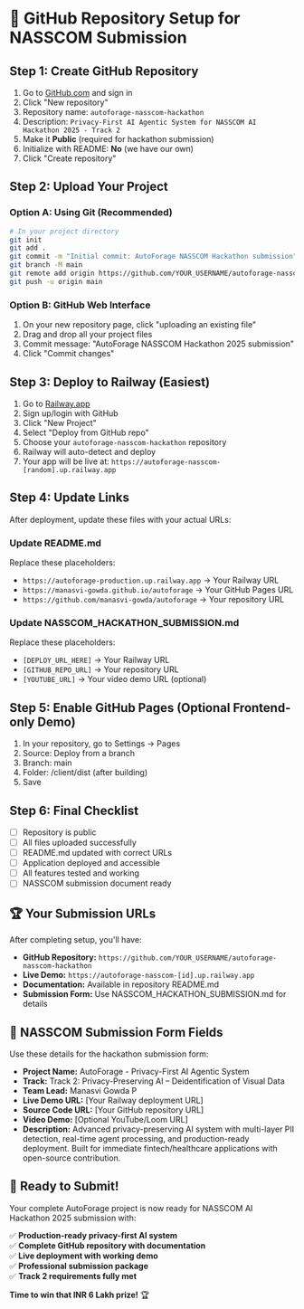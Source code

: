 # 🚀 GitHub Repository Setup for NASSCOM Submission

## Step 1: Create GitHub Repository

1. Go to [GitHub.com](https://github.com) and sign in
2. Click "New repository" 
3. Repository name: `autoforage-nasscom-hackathon`
4. Description: `Privacy-First AI Agentic System for NASSCOM AI Hackathon 2025 - Track 2`
5. Make it **Public** (required for hackathon submission)
6. Initialize with README: **No** (we have our own)
7. Click "Create repository"

## Step 2: Upload Your Project

### Option A: Using Git (Recommended)
```bash
# In your project directory
git init
git add .
git commit -m "Initial commit: AutoForage NASSCOM Hackathon submission"
git branch -M main
git remote add origin https://github.com/YOUR_USERNAME/autoforage-nasscom-hackathon.git
git push -u origin main
```

### Option B: GitHub Web Interface
1. On your new repository page, click "uploading an existing file"
2. Drag and drop all your project files
3. Commit message: "AutoForage NASSCOM Hackathon 2025 submission"
4. Click "Commit changes"

## Step 3: Deploy to Railway (Easiest)

1. Go to [Railway.app](https://railway.app)
2. Sign up/login with GitHub
3. Click "New Project"
4. Select "Deploy from GitHub repo"
5. Choose your `autoforage-nasscom-hackathon` repository
6. Railway will auto-detect and deploy
7. Your app will be live at: `https://autoforage-nasscom-[random].up.railway.app`

## Step 4: Update Links

After deployment, update these files with your actual URLs:

### Update README.md
Replace these placeholders:
- `https://autoforage-production.up.railway.app` → Your Railway URL
- `https://manasvi-gowda.github.io/autoforage` → Your GitHub Pages URL  
- `https://github.com/manasvi-gowda/autoforage` → Your repository URL

### Update NASSCOM_HACKATHON_SUBMISSION.md
Replace these placeholders:
- `[DEPLOY_URL_HERE]` → Your Railway URL
- `[GITHUB_REPO_URL]` → Your repository URL
- `[YOUTUBE_URL]` → Your video demo URL (optional)

## Step 5: Enable GitHub Pages (Optional Frontend-only Demo)

1. In your repository, go to Settings → Pages
2. Source: Deploy from a branch
3. Branch: main
4. Folder: /client/dist (after building)
5. Save

## Step 6: Final Checklist

- [ ] Repository is public
- [ ] All files uploaded successfully  
- [ ] README.md updated with correct URLs
- [ ] Application deployed and accessible
- [ ] All features tested and working
- [ ] NASSCOM submission document ready

## 🏆 Your Submission URLs

After completing setup, you'll have:

- **GitHub Repository:** `https://github.com/YOUR_USERNAME/autoforage-nasscom-hackathon`
- **Live Demo:** `https://autoforage-nasscom-[id].up.railway.app`
- **Documentation:** Available in repository README.md
- **Submission Form:** Use NASSCOM_HACKATHON_SUBMISSION.md for details

## 📝 NASSCOM Submission Form Fields

Use these details for the hackathon submission form:

- **Project Name:** AutoForage - Privacy-First AI Agentic System
- **Track:** Track 2: Privacy-Preserving AI – Deidentification of Visual Data  
- **Team Lead:** Manasvi Gowda P
- **Live Demo URL:** [Your Railway deployment URL]
- **Source Code URL:** [Your GitHub repository URL]
- **Video Demo:** [Optional YouTube/Loom URL]
- **Description:** Advanced privacy-preserving AI system with multi-layer PII detection, real-time agent processing, and production-ready deployment. Built for immediate fintech/healthcare applications with open-source contribution.

## 🎯 Ready to Submit!

Your complete AutoForage project is now ready for NASSCOM AI Hackathon 2025 submission with:

✅ **Production-ready privacy-first AI system**  
✅ **Complete GitHub repository with documentation**  
✅ **Live deployment with working demo**  
✅ **Professional submission package**  
✅ **Track 2 requirements fully met**

**Time to win that INR 6 Lakh prize!** 🏆